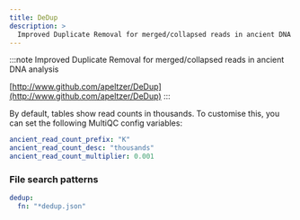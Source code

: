 ```yaml
---
title: DeDup
description: >
  Improved Duplicate Removal for merged/collapsed reads in ancient DNA analysis
---
```


<!--
~~~~~ DO NOT EDIT ~~~~~
This file is autogenerated from the MultiQC module python docstring.
Do not edit the markdown, it will be overwritten.

File path for the source of this content: multiqc/modules/dedup/dedup.py
~~~~~~~~~~~~~~~~~~~~~~~
-->

:::note
Improved Duplicate Removal for merged/collapsed reads in ancient DNA analysis

[http://www.github.com/apeltzer/DeDup](http://www.github.com/apeltzer/DeDup)
:::

By default, tables show read counts in thousands.
To customise this, you can set the following MultiQC config variables:

```yaml
ancient_read_count_prefix: "K"
ancient_read_count_desc: "thousands"
ancient_read_count_multiplier: 0.001
```

### File search patterns

```yaml
dedup:
  fn: "*dedup.json"
```
